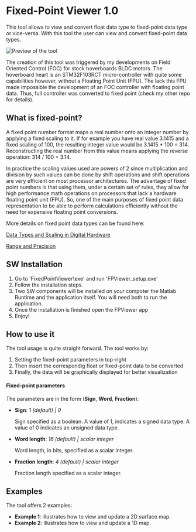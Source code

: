 # Fixed-Point Viewer 1.0

This tool allows to view and convert float data type to fixed-point data type or vice-versa. With this tool the user can view and convert fixed-point data types.

![Preview of the tool](https://raw.githubusercontent.com/EmanuelFeru/FixedPointViewer/master/figures/example1.png)
 
The creation of this tool was triggered by my developments on Field Oriented Control (FOC) for stock hoverboards BLDC motors. The hoverboard heart is an STM32F103RCT micro-controller with quite some capabilities however, without a Floating Point Unit (FPU). The lack this FPU made impossible the development of an FOC controller with floating point data. Thus, full controller was converted to fixed point (check my other repo for details).

## What is fixed-point?

A fixed point number format maps a real number onto an integer number by applying a fixed scaling to it. If for example you have real value 3.1415 and a fixed scaling of 100, the resulting integer value would be 3.1415 * 100 = 314. Reconstructing the real number from this value means applying the reverse operation: 314 / 100 = 3.14.

In practice the scaling values used are powers of 2 since multiplication and division by such values can be done by shift operations and shift operations are very efficient on most processor architectures. The advantage of fixed point numbers is that using them, under a certain set of rules, they allow for high performance math operations on processors that lack a hardware floating point unit (FPU). So, one of the main purposes of fixed point data representation to be able to perform calculations efficiently without the need for expensive floating point conversions.

More details on fixed point data types can be found here:

[Data Types and Scaling in Digital Hardware](https://nl.mathworks.com/help/fixedpoint/ug/data-types-and-scaling-in-digital-hardware.html)

[Range and Precision](https://nl.mathworks.com/help/fixedpoint/ug/range-and-precision.html)


## SW Installation

1. Go to 'FixedPointViewer\exe' and run 'FPViewer_setup.exe'
2. Follow the installation steps. 
3. Two SW components will be installed on your compoter the Matlab Runtime and the application itself. You will need both to run the application.
4. Once the installation is finished open the FPViewer app
5. Enjoy!


## How to use it

The tool usage is quite straight forward.  The tool works by:
1. Setting the fixed-point parameters in top-right
2. Then insert the correspondig float or fixed-point data to be converted
3. Finally, the data will be graphically displayed for better visualization

#### Fixed-point parameters
The parameters are in the form (**Sign**, **Word**, **Fraction**):
- **Sign**: *1 (default) | 0*

    Sign specified as a boolean. A value of 1, indicates a signed data type. A value of 0 indicates an unsigned data type.
- **Word length**: *16 (default) | scalar integer*

    Word length, in bits, specified as a scalar integer.
- **Fraction length**: *4 (default) | scalar integer*

    Fraction length specified as a scalar integer.

## Examples

The tool offers 2 examples:
 - **Example 1**: illustrates how to view and update a 2D surface map.
 - **Example 2**: illustrates how to view and update a 1D map.

